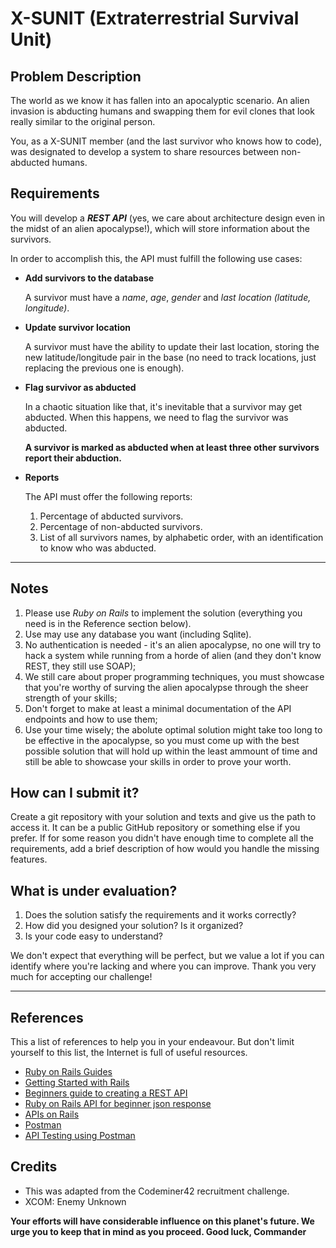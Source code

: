 # X-SUNIT (Extraterrestrial Survival Unit)

## Problem Description

The world as we know it has fallen into an apocalyptic scenario. An alien invasion is abducting humans and swapping them for evil clones that look really similar to the original person.

You, as a X-SUNIT member (and the last survivor who knows how to code), was designated to develop a system to share resources between non-abducted humans.

## Requirements

You will develop a ***REST API*** (yes, we care about architecture design even in the midst of an alien apocalypse!), which will store information about the survivors.

In order to accomplish this, the API must fulfill the following use cases:

- **Add survivors to the database**

  A survivor must have a *name*, *age*, *gender* and *last location (latitude, longitude)*.

- **Update survivor location**

  A survivor must have the ability to update their last location, storing the new latitude/longitude pair in the base (no need to track locations, just replacing the previous one is enough).

- **Flag survivor as abducted**

  In a chaotic situation like that, it's inevitable that a survivor may get abducted. When this happens, we need to flag the survivor was abducted.

  **A survivor is marked as abducted when at least three other survivors report their abduction.**

- **Reports**

  The API must offer the following reports:

    1. Percentage of abducted survivors.
    2. Percentage of non-abducted survivors.
    3. List of all survivors names, by alphabetic order, with an identification to know who was abducted.

---------------------------------------

## Notes

1. Please use *Ruby on Rails* to implement the solution (everything you need is in the Reference section below).
2. Use may use any database you want (including Sqlite).
3. No authentication is needed - it's an alien apocalypse, no one will try to hack a system while running from a horde of alien (and they don't know REST, they still use SOAP);
4. We still care about proper programming techniques, you must showcase that you're worthy of surving the alien apocalypse through the sheer strength of your skills;
5. Don't forget to make at least a minimal documentation of the API endpoints and how to use them;
6. Use your time wisely; the abolute optimal solution might take too long to be effective in the apocalypse, so you must come up with the best possible solution that will hold up within the least ammount of time and still be able to showcase your skills in order to prove your worth.

## How can I submit it?

Create a git repository with your solution and texts and give us the path to access it. It can be a public GitHub repository or something else if you prefer. If for some reason you didn't have enough time to complete all the requirements, add a brief description of how would you handle the missing features.

## What is under evaluation?

1. Does the solution satisfy the requirements and it works correctly?
2. How did you designed your solution? Is it organized?
3. Is your code easy to understand?

We don't expect that everything will be perfect, but we value a lot if you can identify where you're lacking and where you can improve. Thank you very much for accepting our challenge!

---------------------------------------

## References

This a list of references to help you in your endeavour. But don't limit yourself to this list, the Internet is full of useful resources.

- [Ruby on Rails Guides](https://guides.rubyonrails.org)
- [Getting Started with Rails](https://guides.rubyonrails.org/getting_started.html)
- [Beginners guide to creating a REST API](http://www.andrewhavens.com/posts/20/beginners-guide-to-creating-a-rest-api)
- [Ruby on Rails API for beginner json response](https://stackoverflow.com/questions/42688328/ruby-on-rails-api-for-beginner-json-response)
- [APIs on Rails](http://apionrails.icalialabs.com/book)
- [Postman](https://www.getpostman.com)
- [API Testing using Postman](https://medium.com/aubergine-solutions/api-testing-using-postman-323670c89f6d)

## Credits

- This was adapted from the Codeminer42 recruitment challenge.
- XCOM: Enemy Unknown

**Your efforts will have considerable influence on this planet's future. We urge you to keep that in mind as you proceed. Good luck, Commander**
